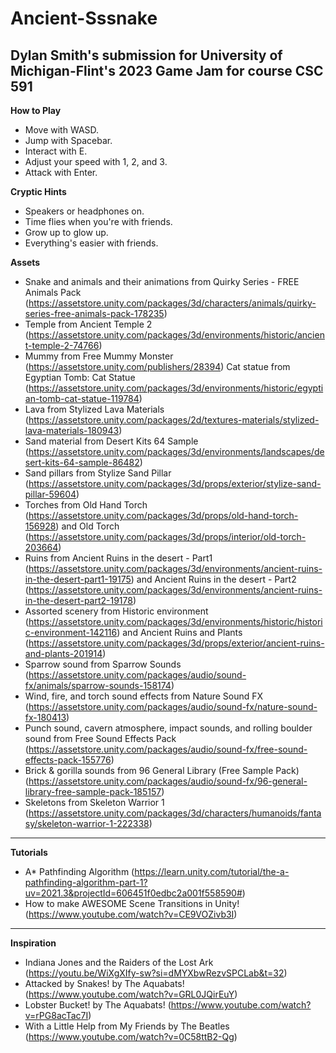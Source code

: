 # Ancient-Sssnake
 ## Dylan Smith's submission for University of Michigan-Flint's 2023 Game Jam for course CSC 591

**How to Play**
- Move with WASD.
- Jump with Spacebar.
- Interact with E.
- Adjust your speed with 1, 2, and 3.
- Attack with Enter.

**Cryptic Hints**
- Speakers or headphones on.
- Time flies when you're with friends.
- Grow up to glow up.
- Everything's easier with friends.

 **Assets**
- Snake and animals and their animations from Quirky Series - FREE Animals Pack (https://assetstore.unity.com/packages/3d/characters/animals/quirky-series-free-animals-pack-178235)
- Temple from Ancient Temple 2 (https://assetstore.unity.com/packages/3d/environments/historic/ancient-temple-2-74766)
- Mummy from Free Mummy Monster (https://assetstore.unity.com/publishers/28394)
 Cat statue from Egyptian Tomb: Cat Statue (https://assetstore.unity.com/packages/3d/environments/historic/egyptian-tomb-cat-statue-119784)
- Lava from Stylized Lava Materials (https://assetstore.unity.com/packages/2d/textures-materials/stylized-lava-materials-180943)
- Sand material from Desert Kits 64 Sample (https://assetstore.unity.com/packages/3d/environments/landscapes/desert-kits-64-sample-86482)
- Sand pillars from  Stylize Sand Pillar (https://assetstore.unity.com/packages/3d/props/exterior/stylize-sand-pillar-59604)
- Torches from Old Hand Torch (https://assetstore.unity.com/packages/3d/props/old-hand-torch-156928) and Old Torch (https://assetstore.unity.com/packages/3d/props/interior/old-torch-203664)
- Ruins from Ancient Ruins in the desert - Part1 (https://assetstore.unity.com/packages/3d/environments/ancient-ruins-in-the-desert-part1-19175) and  Ancient Ruins in the desert - Part2 (https://assetstore.unity.com/packages/3d/environments/ancient-ruins-in-the-desert-part2-19178)
- Assorted scenery from Historic environment (https://assetstore.unity.com/packages/3d/environments/historic/historic-environment-142116) and Ancient Ruins and Plants (https://assetstore.unity.com/packages/3d/props/exterior/ancient-ruins-and-plants-201914)
- Sparrow sound from Sparrow Sounds (https://assetstore.unity.com/packages/audio/sound-fx/animals/sparrow-sounds-158174)
- Wind, fire, and torch sound effects from Nature Sound FX (https://assetstore.unity.com/packages/audio/sound-fx/nature-sound-fx-180413)
- Punch sound, cavern atmosphere, impact sounds, and rolling boulder sound from Free Sound Effects Pack (https://assetstore.unity.com/packages/audio/sound-fx/free-sound-effects-pack-155776)
- Brick & gorilla sounds from 96 General Library (Free Sample Pack) (https://assetstore.unity.com/packages/audio/sound-fx/96-general-library-free-sample-pack-185157)
- Skeletons from Skeleton Warrior 1 (https://assetstore.unity.com/packages/3d/characters/humanoids/fantasy/skeleton-warrior-1-222338)

---
**Tutorials**
- A* Pathfinding Algorithm (https://learn.unity.com/tutorial/the-a-pathfinding-algorithm-part-1?uv=2021.3&projectId=606451f0edbc2a001f558590#)
- How to make AWESOME Scene Transitions in Unity! (https://www.youtube.com/watch?v=CE9VOZivb3I)
---
**Inspiration**
- Indiana Jones and the Raiders of the Lost Ark (https://youtu.be/WiXgXIfy-sw?si=dMYXbwRezvSPCLab&t=32)
- Attacked by Snakes! by The Aquabats! (https://www.youtube.com/watch?v=GRL0JQirEuY)
- Lobster Bucket! by The Aquabats! (https://www.youtube.com/watch?v=rPG8acTac7I)
- With a Little Help from My Friends by The Beatles (https://www.youtube.com/watch?v=0C58ttB2-Qg)
